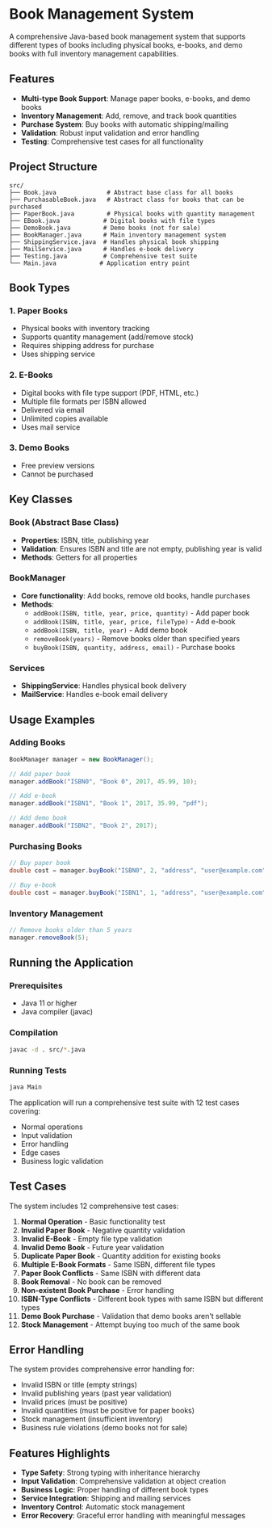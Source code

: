 # Book Management System

A comprehensive Java-based book management system that supports different types of books including physical books, e-books, and demo books with full inventory management capabilities.

## Features

- **Multi-type Book Support**: Manage paper books, e-books, and demo books
- **Inventory Management**: Add, remove, and track book quantities
- **Purchase System**: Buy books with automatic shipping/mailing
- **Validation**: Robust input validation and error handling
- **Testing**: Comprehensive test cases for all functionality

## Project Structure

```
src/
├── Book.java              # Abstract base class for all books
├── PurchasableBook.java   # Abstract class for books that can be purchased
├── PaperBook.java         # Physical books with quantity management
├── EBook.java            # Digital books with file types
├── DemoBook.java         # Demo books (not for sale)
├── BookManager.java      # Main inventory management system
├── ShippingService.java  # Handles physical book shipping
├── MailService.java      # Handles e-book delivery
├── Testing.java          # Comprehensive test suite
└── Main.java            # Application entry point
```

## Book Types

### 1. Paper Books
- Physical books with inventory tracking
- Supports quantity management (add/remove stock)
- Requires shipping address for purchase
- Uses shipping service

### 2. E-Books
- Digital books with file type support (PDF, HTML, etc.)
- Multiple file formats per ISBN allowed
- Delivered via email
- Unlimited copies available
- Uses mail service

### 3. Demo Books
- Free preview versions
- Cannot be purchased

## Key Classes

### Book (Abstract Base Class)
- **Properties**: ISBN, title, publishing year
- **Validation**: Ensures ISBN and title are not empty, publishing year is valid
- **Methods**: Getters for all properties

### BookManager
- **Core functionality**: Add books, remove old books, handle purchases
- **Methods**:
  - `addBook(ISBN, title, year, price, quantity)` - Add paper book
  - `addBook(ISBN, title, year, price, fileType)` - Add e-book
  - `addBook(ISBN, title, year)` - Add demo book
  - `removeBook(years)` - Remove books older than specified years
  - `buyBook(ISBN, quantity, address, email)` - Purchase books

### Services
- **ShippingService**: Handles physical book delivery
- **MailService**: Handles e-book email delivery

## Usage Examples

### Adding Books
```java
BookManager manager = new BookManager();

// Add paper book
manager.addBook("ISBN0", "Book 0", 2017, 45.99, 10);

// Add e-book
manager.addBook("ISBN1", "Book 1", 2017, 35.99, "pdf");

// Add demo book
manager.addBook("ISBN2", "Book 2", 2017);
```

### Purchasing Books
```java
// Buy paper book
double cost = manager.buyBook("ISBN0", 2, "address", "user@example.com");

// Buy e-book
double cost = manager.buyBook("ISBN1", 1, "address", "user@example.com");
```

### Inventory Management
```java
// Remove books older than 5 years
manager.removeBook(5);
```

## Running the Application

### Prerequisites
- Java 11 or higher
- Java compiler (javac)

### Compilation
```bash
javac -d . src/*.java
```

### Running Tests
```bash
java Main
```

The application will run a comprehensive test suite with 12 test cases covering:
- Normal operations
- Input validation
- Error handling
- Edge cases
- Business logic validation

## Test Cases

The system includes 12 comprehensive test cases:

1. **Normal Operation** - Basic functionality test
2. **Invalid Paper Book** - Negative quantity validation
3. **Invalid E-Book** - Empty file type validation
4. **Invalid Demo Book** - Future year validation
5. **Duplicate Paper Book** - Quantity addition for existing books
6. **Multiple E-Book Formats** - Same ISBN, different file types
7. **Paper Book Conflicts** - Same ISBN with different data
8. **Book Removal** - No book can be removed
9. **Non-existent Book Purchase** - Error handling
10. **ISBN-Type Conflicts** - Different book types with same ISBN but different types
11. **Demo Book Purchase** - Validation that demo books aren't sellable
12. **Stock Management** - Attempt buying too much of the same book

## Error Handling

The system provides comprehensive error handling for:
- Invalid ISBN or title (empty strings)
- Invalid publishing years (past year validation)
- Invalid prices (must be positive)
- Invalid quantities (must be positive for paper books)
- Stock management (insufficient inventory)
- Business rule violations (demo books not for sale)

## Features Highlights

- **Type Safety**: Strong typing with inheritance hierarchy
- **Input Validation**: Comprehensive validation at object creation
- **Business Logic**: Proper handling of different book types
- **Service Integration**: Shipping and mailing services
- **Inventory Control**: Automatic stock management
- **Error Recovery**: Graceful error handling with meaningful messages